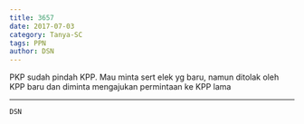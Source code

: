 ```yaml
---
title: 3657
date: 2017-07-03
category: Tanya-SC
tags: PPN
author: DSN
---
```


PKP sudah pindah KPP. Mau minta sert elek yg baru, namun ditolak oleh KPP baru dan diminta mengajukan permintaan ke KPP lama

---



`DSN`
